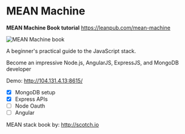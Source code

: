 MEAN Machine
================

<strong>MEAN Machine Book tutorial</strong>
https://leanpub.com/mean-machine

![MEAN Machine book](https://raw.githubusercontent.com/leongaban/awesome-test/master/assets/img/mean.png)

<p>A beginner's practical guide to the JavaScript stack.</p>

<p>Become an impressive Node.js, AngularJS, ExpressJS, and MongoDB developer</p>

Demo: http://104.131.4.13:8615/

- [x] MongoDB setup
- [x] Express APIs
- [ ] Node Oauth
- [ ] Angular

MEAN stack book by: http://scotch.io
